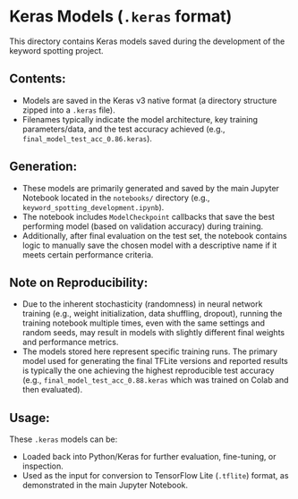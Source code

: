 # Keras Models (`.keras` format)

This directory contains Keras models saved during the development of the keyword spotting project.

## Contents:

- Models are saved in the Keras v3 native format (a directory structure zipped into a `.keras` file).
- Filenames typically indicate the model architecture, key training parameters/data, and the test accuracy achieved (e.g., `final_model_test_acc_0.86.keras`).

## Generation:

- These models are primarily generated and saved by the main Jupyter Notebook located in the `notebooks/` directory (e.g., `keyword_spotting_development.ipynb`).
- The notebook includes `ModelCheckpoint` callbacks that save the best performing model (based on validation accuracy) during training.
- Additionally, after final evaluation on the test set, the notebook contains logic to manually save the chosen model with a descriptive name if it meets certain performance criteria.

## Note on Reproducibility:

- Due to the inherent stochasticity (randomness) in neural network training (e.g., weight initialization, data shuffling, dropout), running the training notebook multiple times, even with the same settings and random seeds, may result in models with slightly different final weights and performance metrics.
- The models stored here represent specific training runs. The primary model used for generating the final TFLite versions and reported results is typically the one achieving the highest reproducible test accuracy (e.g., `final_model_test_acc_0.88.keras` which was trained on Colab and then evaluated).

## Usage:

These `.keras` models can be:

- Loaded back into Python/Keras for further evaluation, fine-tuning, or inspection.
- Used as the input for conversion to TensorFlow Lite (`.tflite`) format, as demonstrated in the main Jupyter Notebook.
